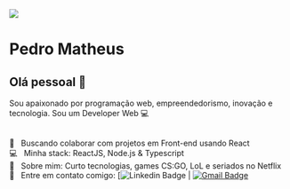 <img width="auto" src="https://github.com/tgmarinho/tgmarinho/blob/master/banner.png">


# Pedro Matheus

## Olá pessoal 👋
Sou apaixonado por programação web, empreendedorismo, inovação e tecnologia.
Sou um  Developer Web  :computer:

 <br/> :purple_heart: &nbsp; Buscando colaborar com projetos em Front-end usando React
 <br/> :computer: &nbsp; Minha stack: ReactJS, Node.js & Typescript
 <br/> 💬  &nbsp; Sobre mim: Curto tecnologias, games CS:GO, LoL e seriados no Netflix
 <br/> :email: &nbsp; Entre em contato comigo: [![Linkedin Badge](https://www.linkedin.com/in/pedro-matheus-72b344107) 
| 
[![Gmail Badge](https://img.shields.io/badge/-tgmarinho@gmail.com-c14438?style=flat-square&logo=Gmail&logoColor=white&link=mailto:tgmarinho@gmail.com)](mailto:pedromatheusduarte@gmail.com)
